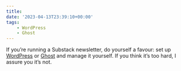 ```yaml
---
title:
date: '2023-04-13T23:39:10+00:00'
tags:
    - WordPress
    - Ghost
---
```


If you’re running a Substack newsletter, do yourself a favour: set up [WordPress](https://wordpress.org) or [Ghost](https://ghost.org) and manage it yourself. If you think it’s too hard, I assure you it’s not.
